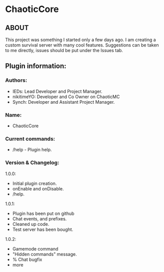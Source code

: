# ChaoticCore 
## ABOUT
This project was something I started only a few days ago. I am creating a custom survival server with many cool features. Suggestions can be taken to me directly, issues should be put under the Issues tab.
## Plugin information:
### Authors:
- IEDs: Lead Developer and Project Manager.
- nikitimeYO: Developer and Co Owner on ChaoticMC
- Synch: Developer and Assistant Project Manager.
### Name: 
- ChaoticCore
### Current commands:
- /help - Plugin help.
### Version & Changelog: 
1.0.0:
- Initial plugin creation.
- onEnable and onDisable.
- /help.

1.0.1:
- Plugin has been put on github
- Chat events, and prefixes.
- Cleaned up code.
- Test server has been bought.

1.0.2:
- Gamemode command
- "Hidden commands" message.
- % Chat bugfix
- more

